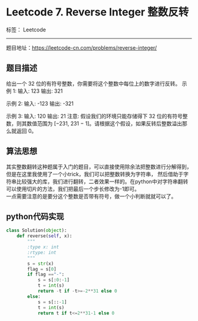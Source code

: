﻿# Leetcode 7. Reverse Integer 整数反转

标签： Leetcode

---

题目地址：https://leetcode-cn.com/problems/reverse-integer/

## 题目描述  
给出一个 32 位的有符号整数，你需要将这个整数中每位上的数字进行反转。
示例 1:
输入: 123
输出: 321

示例 2:
输入: -123
输出: -321

示例 3:
输入: 120
输出: 21
注意:
假设我们的环境只能存储得下 32 位的有符号整数，则其数值范围为 [−231,  231 − 1]。请根据这个假设，如果反转后整数溢出那么就返回 0。  

## 算法思想

其实整数翻转这种题属于入门的题目，可以直接使用除余法把整数进行分解得到，但是在这里我使用了一个小trick，我们可以把整数转换为字符串， 然后借助于字符串比较强大的库，我们进行翻转，二者效果一样的。在python中对字符串翻转可以使用切片的方法，我们把最后一个步长修改为-1即可。  
一点需要注意的是要分这个整数是否带有符号，做一个小判断就就可以了。

## python代码实现  

```python 
class Solution(object):
    def reverse(self, x):
        """
        :type x: int
        :rtype: int
        """
        s = str(x)
        flag = s[0]
        if flag =="-":
            s = s[:0:-1]
            t = int(s)
            return -t if -t>=-2**31 else 0
        else:    
            s = s[::-1]
            t = int(s)
            return t if t<=2**31-1 else 0
```  







